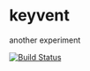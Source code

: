 # keyvent

another experiment

[![Build Status](https://travis-ci.org/rodolfodpk/keyvent.svg?branch=master)](https://travis-ci.org/rodolfodpk/keyvent)


